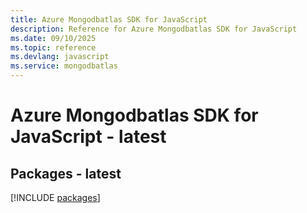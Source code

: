 ```yaml
---
title: Azure Mongodbatlas SDK for JavaScript
description: Reference for Azure Mongodbatlas SDK for JavaScript
ms.date: 09/10/2025
ms.topic: reference
ms.devlang: javascript
ms.service: mongodbatlas
---
```

# Azure Mongodbatlas SDK for JavaScript - latest
## Packages - latest
[!INCLUDE [packages](mongodbatlas-index.md)]